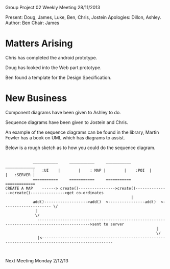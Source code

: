 Group Project 02
Weekly Meeting
28/11/2013

Present: Doug, James, Luke, Ben, Chris, Jostein
Apologies: Dillon, Ashley.
Author: Ben
Chair: James

Matters Arising
===============

Chris has completed the android prototype.

Doug has looked into the Web part prototype.

Ben found a template for the Design Specification.

New Business
=============

Component diagrams have been given to Ashley to do.

Sequence diagrams have been given to Jostein and Chris.

An example of the sequence diagrams can be found in the library, Martin Fowler has a book on UML which has diagrams to assist.

Below is a rough sketch as to how you could do the sequence diagram.

```

			___________		___________		___________					_____________
			|   :UI    |		|    : MAP |		|    :POI  |					|   :SERVER |
			===========		===========		===========					=============
CREATE A MAP	------>	create()---------------->create()--------------->create()--------------->get co-ordinates
												       |
			add()------------------->add()	<----------------add()	<--------------------- \/
			 |									
			 \/
			  --------------------------------------------------------------------------------------------->sent to server
															      |
															      \/
			  |<-----------------------------------------------------------------------------------------------------
			  
			  
```			  

Next Meeting Monday 2/12/13
